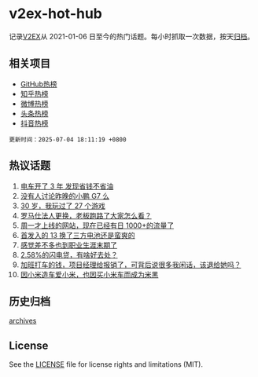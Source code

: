 # v2ex-hot-hub

 记录[V2EX](https://www.v2ex.com/)从 2021-01-06 日至今的热门话题。每小时抓取一次数据，按天[归档](archives)。
 
 ## 相关项目

- [GitHub热榜](https://github.com/snaildev/github-hot-hub)
- [知乎热榜](https://github.com/snaildev/zhihu-hot-hub)
- [微博热榜](https://github.com/snaildev/weibo-hot-hub)
- [头条热榜](https://github.com/snaildev/toutiao-hot-hub)
- [抖音热榜](https://github.com/snaildev/douyin-hot-hub)


 `更新时间：2025-07-04 18:11:19 +0800`

## 热议话题

1. [电车开了 3 年 发现省钱不省油](https://www.v2ex.com/t/1142850)
1. [没有人讨论昨晚的小鹏 G7 么](https://www.v2ex.com/t/1142950)
1. [30 岁，我玩过了 27 个游戏](https://www.v2ex.com/t/1142963)
1. [罗马仕法人更换，老板跑路了大家怎么看？](https://www.v2ex.com/t/1142905)
1. [周一才上线的网站，现在已经有日 1000+的流量了](https://www.v2ex.com/t/1142965)
1. [首发入的 13 换了三方电池还是蛮爽的](https://www.v2ex.com/t/1142918)
1. [感觉差不多也到职业生涯末期了](https://www.v2ex.com/t/1142886)
1. [2.58%的闪电贷，有啥好去处？](https://www.v2ex.com/t/1142960)
1. [加班打车的钱，项目经理给报销了，可背后说很多我闲话，该退给她吗？](https://www.v2ex.com/t/1142969)
1. [因小米造车爱小米，也因买小米车而成为米黑](https://www.v2ex.com/t/1143035)

## 历史归档

[archives](archives)

## License

See the [LICENSE](LICENSE) file for license rights and limitations (MIT).
